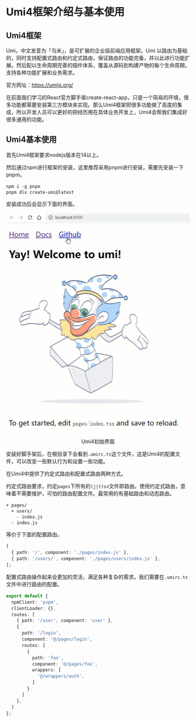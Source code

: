 # Umi4框架介绍与基本使用

## Umi4框架

Umi，中文发音为「乌米」，是可扩展的企业级前端应用框架。Umi 以路由为基础的，同时支持配置式路由和约定式路由，保证路由的功能完备，并以此进行功能扩展。然后配以生命周期完善的插件体系，覆盖从源码到构建产物的每个生命周期，支持各种功能扩展和业务需求。

官方网址：https://umijs.org/

在前面我们学习的React官方脚手架create-react-app，只是一个简易的环境，很多功能都需要安装第三方模块来实现。那么Umi4框架把很多功能做了高度的集成，所以开发人员可以更好的把经历用在具体业务开发上，Umi4会帮我们集成好很多通用的功能。

## Umi4基本使用

首先Umi4框架要求nodejs版本在14以上。

然后通过npm进行框架的安装，这里推荐采用pnpm进行安装，需要先安装一下pnpm。

```shell
npm i -g pnpm
pnpm dlx create-umi@latest
```

安装成功后会显示下面的界面。

<div align=center>
    <img src="./img/18-06-Umi4初始界面.png" />
    <div>Umi4初始界面</div>
</div>

安装好脚手架后，在根目录下会看到`.umirc.ts`这个文件，这是Umi4的配置文件，可以改变一些默认行为和设置一些功能。

在Umi4中提供了约定式路由和配置式路由两种方式。

约定式路由要求，约定`pages`下所有的`(j|t)sx`文件即路由。使用约定式路由，意味着不需要维护，可怕的路由配置文件。最常用的有基础路由和动态路由。

```shell
+ pages/
  + users/
    - index.js
  - index.js
```

等价于下面的配置路由。

```typescript
[
  { path: '/', component: './pages/index.js' },
  { path: '/users/', component: './pages/users/index.js' },
];
```

配置式路由操作起来会更加的灵活，满足各种复杂的需求。我们需要在`.umirc.ts`文件中进行路由的配置。

```typescript
export default {
  npmClient: 'pnpm',
  clientLoader: {},
  routes: [
    { path: '/user', component: 'user' },
    { 
      path: '/login', 
      component: '@/pages/login',
      routes: [
        {
          path: 'foo',
          component: '@/pages/foo',
          wrappers: [
            '@/wrappers/auth',
          ]
        }
      ]
    },
  ]
};
```

